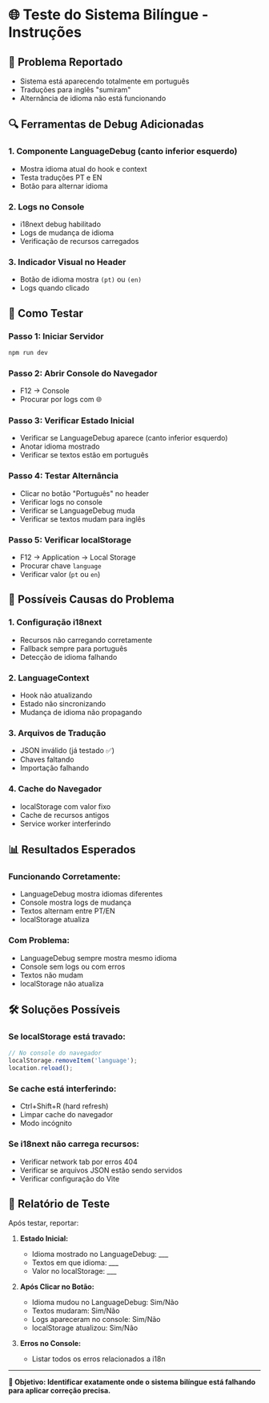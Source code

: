 # 🌐 Teste do Sistema Bilíngue - Instruções

## 🚨 **Problema Reportado**
- Sistema está aparecendo totalmente em português
- Traduções para inglês "sumiram"
- Alternância de idioma não está funcionando

## 🔍 **Ferramentas de Debug Adicionadas**

### 1. **Componente LanguageDebug** (canto inferior esquerdo)
- Mostra idioma atual do hook e context
- Testa traduções PT e EN
- Botão para alternar idioma

### 2. **Logs no Console**
- i18next debug habilitado
- Logs de mudança de idioma
- Verificação de recursos carregados

### 3. **Indicador Visual no Header**
- Botão de idioma mostra `(pt)` ou `(en)`
- Logs quando clicado

## 🧪 **Como Testar**

### **Passo 1: Iniciar Servidor**
```bash
npm run dev
```

### **Passo 2: Abrir Console do Navegador**
- F12 → Console
- Procurar por logs com 🌐

### **Passo 3: Verificar Estado Inicial**
- Verificar se LanguageDebug aparece (canto inferior esquerdo)
- Anotar idioma mostrado
- Verificar se textos estão em português

### **Passo 4: Testar Alternância**
- Clicar no botão "Português" no header
- Verificar logs no console
- Verificar se LanguageDebug muda
- Verificar se textos mudam para inglês

### **Passo 5: Verificar localStorage**
- F12 → Application → Local Storage
- Procurar chave `language`
- Verificar valor (`pt` ou `en`)

## 🔧 **Possíveis Causas do Problema**

### **1. Configuração i18next**
- Recursos não carregando corretamente
- Fallback sempre para português
- Detecção de idioma falhando

### **2. LanguageContext**
- Hook não atualizando
- Estado não sincronizando
- Mudança de idioma não propagando

### **3. Arquivos de Tradução**
- JSON inválido (já testado ✅)
- Chaves faltando
- Importação falhando

### **4. Cache do Navegador**
- localStorage com valor fixo
- Cache de recursos antigos
- Service worker interferindo

## 📊 **Resultados Esperados**

### **Funcionando Corretamente:**
- LanguageDebug mostra idiomas diferentes
- Console mostra logs de mudança
- Textos alternam entre PT/EN
- localStorage atualiza

### **Com Problema:**
- LanguageDebug sempre mostra mesmo idioma
- Console sem logs ou com erros
- Textos não mudam
- localStorage não atualiza

## 🛠️ **Soluções Possíveis**

### **Se localStorage está travado:**
```javascript
// No console do navegador
localStorage.removeItem('language');
location.reload();
```

### **Se cache está interferindo:**
- Ctrl+Shift+R (hard refresh)
- Limpar cache do navegador
- Modo incógnito

### **Se i18next não carrega recursos:**
- Verificar network tab por erros 404
- Verificar se arquivos JSON estão sendo servidos
- Verificar configuração do Vite

## 📝 **Relatório de Teste**

Após testar, reportar:

1. **Estado Inicial:**
   - Idioma mostrado no LanguageDebug: ___
   - Textos em que idioma: ___
   - Valor no localStorage: ___

2. **Após Clicar no Botão:**
   - Idioma mudou no LanguageDebug: Sim/Não
   - Textos mudaram: Sim/Não
   - Logs apareceram no console: Sim/Não
   - localStorage atualizou: Sim/Não

3. **Erros no Console:**
   - Listar todos os erros relacionados a i18n

---

**🎯 Objetivo: Identificar exatamente onde o sistema bilíngue está falhando para aplicar correção precisa.**